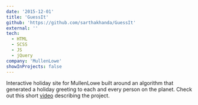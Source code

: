 ```yaml
---
date: '2015-12-01'
title: 'GuessIt'
github: 'https://github.com/sarthakhanda/GuessIt'
external: ''
tech:
  - HTML
  - SCSS
  - JS
  - jQuery
company: 'MullenLowe'
showInProjects: false
---
```


Interactive holiday site for MullenLowe built around an algorithm that generated a holiday greeting to each and every person on the planet. Check out this short [video](https://us.mullenlowe.com/work/one-card-for-all/) describing the project.
